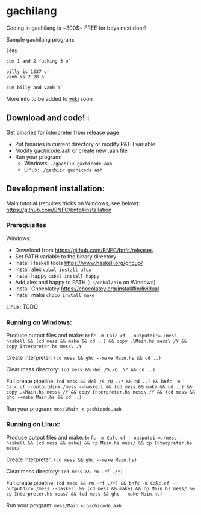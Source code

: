 # gachilang

Coding in gachilang is ~300$~ FREE for boys next door!

Sample gachilang program:
```
300$

cum 1 and 2 fucking 3 o`

billy is 1337 o`
vanh is 2.28 o`

cum billy and vanh o`
```

More info to be added to [wiki](https://github.com/danidelllo/gachilang/wiki) soon

## Download and code! :
Get binaries for interpreter from [release page](https://github.com/danidelllo/gachilang/releases)

- Put binaries in current directory or modify PATH variable
- Modify gachicode.aah or create new .aah file
- Run your program:
  - Windows: `./gachii< gachicode.aah`
  - Linux: `./gachii< gachicode.aah`

## Development installation:
Main tutorial (requires tricks on Windows, see below): https://github.com/BNFC/bnfc#installation

### Prerequisites
Windows:
- Download from https://github.com/BNFC/bnfc/releases
- Set PATH variable to the binary directory
- Install Haskell tools https://www.haskell.org/ghcup/
- Install alex `cabal install alex`
- Install happy `cabal install happy`
- Add alex and happy to PATH (`C:/cabal/bin` on Windows)
- Install Chocolatey https://chocolatey.org/install#individual
- Install make `choco install make`

Linux:
TODO

### Running on Windows:

Produce output files and make:
`bnfc -m Calc.cf --outputdir=./mess --haskell && (cd mess && make && cd ..) && copy .\Main.hs mess\ /Y && copy Interpreter.hs mess\ /Y`

Create interpreter:
`(cd mess && ghc --make Main.hs && cd ..)`

Clear mess directory:
`(cd mess && del /S /Q .\* && cd ..)`

Full create pipeline:
`(cd mess && del /S /Q .\* && cd ..) && bnfc -m Calc.cf --outputdir=./mess --haskell && (cd mess && make && cd ..) && copy .\Main.hs mess\ /Y && copy Interpreter.hs mess\ /Y && (cd mess && ghc --make Main.hs && cd ..)`

Run your program:
`mess\Main < gachicode.aah`

### Running on Linux:

Produce output files and make:
`bnfc -m Calc.cf --outputdir=./mess --haskell && (cd mess && make) && cp Main.hs mess/ && cp Interpreter.hs mess/`

Create interpreter:
`(cd mess && ghc --make Main.hs)`

Clear mess directory:
`(cd mess && rm -rf ./*)`

Full create pipeline:
`(cd mess && rm -rf ./*) && bnfc -m Calc.cf --outputdir=./mess --haskell && (cd mess && make) && cp Main.hs mess/ && cp Interpreter.hs mess/ && (cd mess && ghc --make Main.hs)`

Run your program:
`mess/Main < gachicode.aah`
